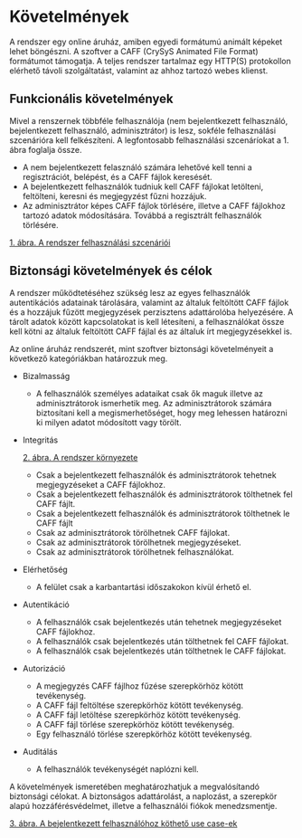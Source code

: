 # Követelmények

A rendszer egy online áruház, amiben egyedi formátumú animált képeket lehet böngészni. A szoftver a CAFF (CrySyS Animated File Format) formátumot támogatja. A teljes rendszer tartalmaz egy HTTP(S) protokollon elérhető távoli szolgáltatást, valamint az ahhoz tartozó webes klienst.

## Funkcionális követelmények

Mivel a renszernek többféle felhasználója (nem bejelentkezett felhasználó, bejelentkezett felhasználó, adminisztrátor) is lesz, sokféle felhasználási szcenárióra kell felkészíteni. A legfontosabb felhasználási szcenáríokat a 1. ábra foglalja össze.

- A nem bejelentkezett felasználó számára lehetővé kell tenni a regisztrációt, belépést, és a CAFF fájlok keresését.
- A bejelentkezett felhasználók tudniuk kell CAFF fájlokat letölteni, feltölteni, keresni és megjegyzést fűzni hozzájuk.
- Az adminisztrátor képes CAFF fájlok törlésére, illetve a CAFF fájlokhoz tartozó adatok módosítására. Továbbá a regisztrált felhasználók törlésére.

[1. ábra. A rendszer felhasználási szcenáriói](use_case_diagramm.png)

## Biztonsági követelmények és célok

A rendszer működtetéséhez szükség lesz az egyes felhasználók autentikációs adatainak tárolására, valamint az általuk feltöltött CAFF fájlok és a hozzájuk fűzött megjegyzések perzisztens adattárolóba helyezésére. A tárolt adatok között kapcsolatokat is kell létesíteni, a felhasználókat össze kell kötni az általuk feltöltött CAFF fájlal és az általuk írt megjegyzésekkel is.

Az online áruház rendszerét, mint szoftver biztonsági követelményeit a következő kategóriákban határozzuk meg.

- Bizalmasság
    - A felhasználók személyes adataikat csak ők maguk illetve az adminisztrátorok ismerhetik meg. Az adminisztrátorok számára biztosítani kell a megismerhetőséget, hogy meg lehessen határozni ki milyen adatot módosított vagy törölt.

- Integritás
    
    [2. ábra. A rendszer környezete](missing)
    - Csak a bejelentkezett felhasználók  és adminisztrátorok tehetnek megjegyzéseket a CAFF fájlokhoz.
    - Csak a bejelentkezett felhasználók és adminisztrátorok tölthetnek fel CAFF fájlt.
    - Csak a bejelentkezett felhasználók és adminisztrátorok tölthetnek le CAFF fájlt
    - Csak az adminisztrátorok törölhetnek CAFF fájlokat.
    - Csak az adminisztrátorok törölhetnek megjegyzéseket.
    - Csak az adminisztrátorok törölhetnek felhasználókat.

- Elérhetőség
    - A felület csak a karbantartási időszakokon kívül érhető el.

- Autentikáció
    - A felhasználók csak bejelentkezés után tehetnek megjegyzéseket CAFF fájlokhoz.
    - A felhasználók csak bejelentkezés után tölthetnek fel CAFF fájlokat.
    - A felhasználók csak bejelentkezés után tölthetnek le CAFF fájlokat.

- Autorizáció
    - A megjegyzés CAFF fájlhoz fűzése szerepkörhöz kötött tevékenység.
    - A CAFF fájl feltöltése szerepkörhöz kötött tevékenység.
    - A CAFF fájl letöltése szerepkörhöz kötött tevékenység.
    - A CAFF fájl törlése szerepkörhöz kötött tevékenység.
    - Egy felhasználó törlése szerepkörhöz kötött tevékenység.

- Auditálás
    - A felhasználók tevékenységét naplózni kell.

A követelmények ismeretében meghatározhatjuk a megvalósítandó biztonsági célokat. A biztonságos adattárolást, a naplozást, a szerepkör alapú hozzáférésvédelmet, illetve a felhasználói fiókok menedzsmentje.


[3. ábra. A bejelentkezett felhasználóhoz köthető use case-ek](missing)